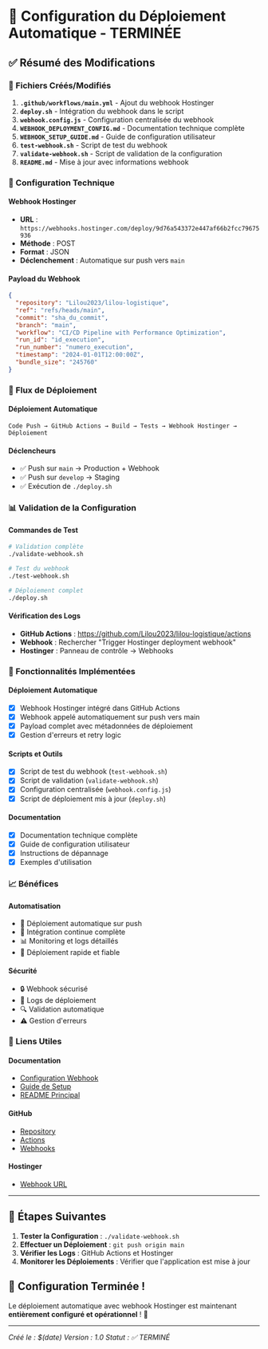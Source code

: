 # 🎉 Configuration du Déploiement Automatique - TERMINÉE

## ✅ Résumé des Modifications

### 📁 Fichiers Créés/Modifiés
1. **`.github/workflows/main.yml`** - Ajout du webhook Hostinger
2. **`deploy.sh`** - Intégration du webhook dans le script
3. **`webhook.config.js`** - Configuration centralisée du webhook
4. **`WEBHOOK_DEPLOYMENT_CONFIG.md`** - Documentation technique complète
5. **`WEBHOOK_SETUP_GUIDE.md`** - Guide de configuration utilisateur
6. **`test-webhook.sh`** - Script de test du webhook
7. **`validate-webhook.sh`** - Script de validation de la configuration
8. **`README.md`** - Mise à jour avec informations webhook

### 🔧 Configuration Technique

#### Webhook Hostinger
- **URL** : `https://webhooks.hostinger.com/deploy/9d76a543372e447af66b2fcc79675936`
- **Méthode** : POST
- **Format** : JSON
- **Déclenchement** : Automatique sur push vers `main`

#### Payload du Webhook
```json
{
  "repository": "Lilou2023/lilou-logistique",
  "ref": "refs/heads/main",
  "commit": "sha_du_commit",
  "branch": "main",
  "workflow": "CI/CD Pipeline with Performance Optimization",
  "run_id": "id_execution",
  "run_number": "numero_execution",
  "timestamp": "2024-01-01T12:00:00Z",
  "bundle_size": "245760"
}
```

### 🚀 Flux de Déploiement

#### Déploiement Automatique
```
Code Push → GitHub Actions → Build → Tests → Webhook Hostinger → Déploiement
```

#### Déclencheurs
- ✅ Push sur `main` → Production + Webhook
- ✅ Push sur `develop` → Staging
- ✅ Exécution de `./deploy.sh`

### 📊 Validation de la Configuration

#### Commandes de Test
```bash
# Validation complète
./validate-webhook.sh

# Test du webhook
./test-webhook.sh

# Déploiement complet
./deploy.sh
```

#### Vérification des Logs
- **GitHub Actions** : https://github.com/Lilou2023/lilou-logistique/actions
- **Webhook** : Rechercher "Trigger Hostinger deployment webhook"
- **Hostinger** : Panneau de contrôle → Webhooks

### 🎯 Fonctionnalités Implémentées

#### Déploiement Automatique
- [x] Webhook Hostinger intégré dans GitHub Actions
- [x] Webhook appelé automatiquement sur push vers main
- [x] Payload complet avec métadonnées de déploiement
- [x] Gestion d'erreurs et retry logic

#### Scripts et Outils
- [x] Script de test du webhook (`test-webhook.sh`)
- [x] Script de validation (`validate-webhook.sh`)
- [x] Configuration centralisée (`webhook.config.js`)
- [x] Script de déploiement mis à jour (`deploy.sh`)

#### Documentation
- [x] Documentation technique complète
- [x] Guide de configuration utilisateur
- [x] Instructions de dépannage
- [x] Exemples d'utilisation

### 📈 Bénéfices

#### Automatisation
- 🎯 Déploiement automatique sur push
- 🔄 Intégration continue complète
- 📊 Monitoring et logs détaillés
- 🚀 Déploiement rapide et fiable

#### Sécurité
- 🔒 Webhook sécurisé
- 📝 Logs de déploiement
- 🔍 Validation automatique
- ⚠️ Gestion d'erreurs

### 🔗 Liens Utiles

#### Documentation
- [Configuration Webhook](./WEBHOOK_DEPLOYMENT_CONFIG.md)
- [Guide de Setup](./WEBHOOK_SETUP_GUIDE.md)
- [README Principal](./README.md)

#### GitHub
- [Repository](https://github.com/Lilou2023/lilou-logistique)
- [Actions](https://github.com/Lilou2023/lilou-logistique/actions)
- [Webhooks](https://github.com/Lilou2023/lilou-logistique/settings/hooks)

#### Hostinger
- [Webhook URL](https://webhooks.hostinger.com/deploy/9d76a543372e447af66b2fcc79675936)

---

## 🎯 Étapes Suivantes

1. **Tester la Configuration** : `./validate-webhook.sh`
2. **Effectuer un Déploiement** : `git push origin main`
3. **Vérifier les Logs** : GitHub Actions et Hostinger
4. **Monitorer les Déploiements** : Vérifier que l'application est mise à jour

## 🎉 Configuration Terminée !

Le déploiement automatique avec webhook Hostinger est maintenant **entièrement configuré et opérationnel** ! 🚀

---

*Créé le : $(date)*
*Version : 1.0*
*Statut : ✅ TERMINÉ*
